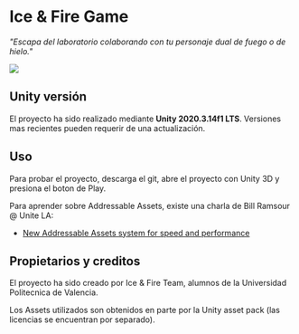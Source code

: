 # Ice & Fire Game
<cite>"Escapa del laboratorio colaborando con tu personaje dual de fuego o de hielo."</cite>

![](https://imgshare.io/images/2021/10/20/icefire.png)

## Unity versión
El proyecto ha sido realizado mediante **Unity 2020.3.14f1 LTS**. Versiones mas recientes pueden requerir de una actualización.

## Uso
Para probar el proyecto, descarga el git, abre el proyecto con Unity 3D y presiona el boton de Play.

Para aprender sobre Addressable Assets, existe una charla de Bill Ramsour @ Unite LA:
- [New Addressable Assets system for speed and performance](https://www.youtube.com/watch?v=U8-yh5nC1Mg)

## Propietarios y creditos
El proyecto ha sido creado por Ice & Fire Team, alumnos de la Universidad Politecnica de Valencia. 

Los Assets utilizados son obtenidos en parte por la Unity asset pack (las licencias se encuentran por separado).